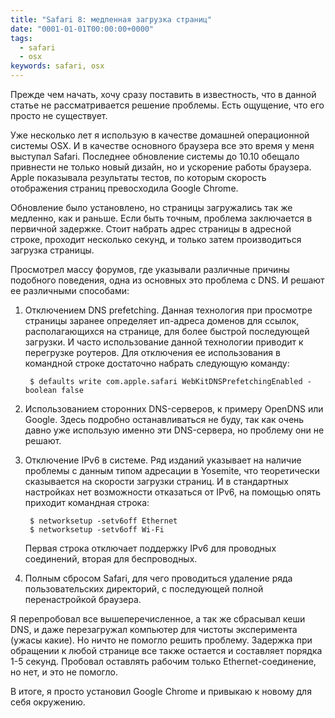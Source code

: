 ```yaml
---
title: "Safari 8: медленная загрузка страниц"
date: "0001-01-01T00:00:00+0000"
tags:
  - safari
  - osx
keywords: safari, osx
---
```

Прежде чем начать, хочу сразу поставить в известность, что в данной статье не рассматривается решение проблемы. Есть ощущение, что его просто не существует.

Уже несколько лет я использую в качестве домашней операционной системы OSX. И в качестве основного браузера все это время у меня выступал Safari. Последнее обновление системы до 10.10 обещало привнести не только новый дизайн, но и ускорение работы браузера. Apple показывала результаты тестов, по которым скорость отображения страниц превосходила Google Chrome.

Обновление было установлено, но страницы загружались так же медленно, как и раньше. Если быть точным, проблема заключается в первичной задержке. Стоит набрать адрес страницы в адресной строке, проходит несколько секунд, и только затем производиться загрузка страницы.

Просмотрел массу форумов, где указывали различные причины подобного поведения, одна из основных это проблема с DNS. И решают ее различными способами:

1. Отключением DNS prefetching. Данная технология при просмотре страницы заранее определяет ип-адреса доменов для ссылок, располагающихся на странице, для более быстрой последующей загрузки. И часто использование данной технологии приводит к перегрузке роутеров. Для отключения ее использования в командной строке достаточно набрать следующую команду:

        $ defaults write com.apple.safari WebKitDNSPrefetchingEnabled -boolean false

1. Использованием сторонних DNS-серверов, к примеру OpenDNS или Google. Здесь подробно останавливаться не буду, так как очень давно уже использую именно эти DNS-сервера, но проблему они не решают.

1. Отключение IPv6 в системе. Ряд изданий указывает на наличие проблемы с данным типом адресации в Yosemite, что теоретически сказывается на скорости загрузки страниц. И в стандартных настройках нет возможности отказаться от IPv6, на помощью опять приходит командная строка:

        $ networksetup -setv6off Ethernet
        $ networksetup -setv6off Wi-Fi

	Первая строка отключает поддержку IPv6 для проводных соединений, вторая для беспроводных. 

1. Полным сбросом Safari, для чего проводиться удаление ряда пользовательских директорий, с последующей полной перенастройкой браузера.

Я перепробовал все вышеперечисленное, а так же сбрасывал кеши DNS, и даже перезагружал компьютер для чистоты эксперимента (ужасы какие). Но ничто не помогло решить проблему. Задержка при обращении к любой странице все также остается и составляет порядка 1-5 секунд. Пробовал оставлять рабочим только Ethernet-соединение, но нет, и это не помогло.

В итоге, я просто установил Google Chrome и привыкаю к новому для себя окружению.
